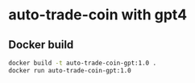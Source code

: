 # auto-trade-coin with gpt4

## Docker build

```sh
docker build -t auto-trade-coin-gpt:1.0 .
docker run auto-trade-coin-gpt:1.0
```
